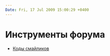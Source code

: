 ```yaml
---
Date: Fri, 17 Jul 2009 15:00:29 +0400
---
```


# Инструменты форума

* [Коды смайликов](http://www.airbase.ru/forum/smilies/)
